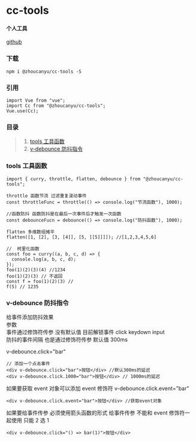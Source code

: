 # cc-tools

#### 个人工具

[github](https://github.com/z253573760/cc-tools)

### 下载

```
npm i @zhoucanyu/cc-tools -S
```

### 引用

```
import Vue from "vue";
import Cc from "@zhoucanyu/cc-tools";
Vue.use(Cc);
```

### 目录

> 1. [tools 工具函数](###tools工具函数)<br>
> 2. [v-debounce 防抖指令](###v-debounce防抖指令)

### tools 工具函数

```
import { curry, throttle, flatten, debounce } from "@zhoucanyu/cc-tools";

throttle 函数节流 过滤重复滚动事件
const throttleFunc = throttle(() => console.log("节流函数"), 1000);

//函数防抖 函数防抖是在最后一次事件后才触发一次函数
const debounceFucn = debounce(() => console.log("防抖函数"), 1000);

flatten 多维数组摊平
flatten([1, [2], [3, [4]], [5, [[5]]]]); //[1,2,3,4,5,6]

//  柯里化函数
const foo = curry((a, b, c, d) => {
  console.log(a, b, c, d);
});
foo(1)(2)(3)(4) //1234
foo(1)(2)(3) // 不返回
const f = foo(1)(2)(3) //
f(5) // 1235

```

### v-debounce 防抖指令

给事件添加防抖效果<br>
参数<br>
事件通过修饰符传参 没有默认值 目前解锁事件 click keydown input<br>
防抖的事件间隔 也是通过修饰符传参 默认值 300ms<br>

v-debounce.click="bar"

```
// 添加一个点击事件
<div v-debounce.click="bar">按钮</div> //默认300ms的延迟
<div v-debounce.click.1000="bar">按钮</div> // 1000ms的延迟
```

如果要获取 event 对象可以添加 event 修饰符
v-debounce.click.event="bar"

```
<div v-debounce.click.event="bar">按钮</div> //获取event对象
```

如果要给事件传参 必须使用箭头函数的形式
给事件传参 不能和 event 修饰符一起使用 只能 2 选 1

```
<div v-debounce.click="() => bar(1)">按钮</div>
```
